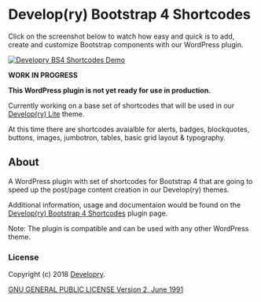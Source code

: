 # Develop(ry) Bootstrap 4 Shortcodes

Click on the screenshot below to watch how easy and quick is to add, create and customize Bootstrap components with our WordPress plugin.

[![Developry BS4 Shortcodes Demo](https://img.youtube.com/vi/OSL5qRdrOko/0.jpg)](https://www.youtube.com/watch?v=OSL5qRdrOko)

**WORK IN PROGRESS**

**This WordPress plugin is not yet ready for use in production.** 

Currently working on a base set of shortcodes that will be used in our 
[Develop(ry) Lite](https://github.com/krasenslavov/developry-lite) theme. 

At this time there are shortcodes avaialble for alerts, badges, blockquotes, 
buttons, images, jumbotron, tables, basic grid layout & typography.

## About

A WordPress plugin with set of shortcodes for Bootstrap 4 that are going to 
speed up the post/page content creation in our Develop(ry) themes. 

Additional information, usage and documentaion would be found on the 
[Develop(ry) Bootstrap 4 Shortcodes](http://developry.com/developry-bs4-shortcodes) 
plugin page.

Note: The plugin is compatible and can be used with any other WordPress theme.

### License

Copyright (c) 2018 [Developry](http://developry.com).

[GNU GENERAL PUBLIC LICENSE Version 2, June 1991](https://github.com/systemd/systemd/blob/master/LICENSE.GPL2)
